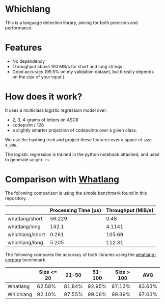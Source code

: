 # Whichlang

This is a language detection library, aiming for both precision and performance.

# Features

- No dependency
- Throughput above 100 MB/s for short and long strings.
- Good accuracy (99.5% on my validation dataset, but it really depends on the size of your input.)

# How does it work?

It uses a multiclass logistic regression model over:
- 2, 3, 4-grams of letters on ASCII
- codepoint / 128
- a slightly smarter projection of codepoints over a given class.

We use the hashing trick and project these features over a space of size `4_096`.

The logistic regression is trained in the python notebook attached,
and used to generate `weight.rs`.

# Comparison with [Whatlang](https://github.com/greyblake/whatlang-rs)

The following comparison is using the simple benchmark found in this repository.

|                           | Processing Time (µs) | Throughput (MiB/s) |
| ------------------------- | -------------------- | ------------------ | 
| whatlang/short            | 56.229               | 0.48               | 
| whatlang/long             | 142.1                | 4.1141             | 
| whichlang/short           | 0.261                | 105.69             | 
| whichlang/long            | 5.205                | 112.31             | 


The following compares the accuracy of both libraries using the [whatlang-corpora](https://github.com/whatlang/whatlang-corpora) benchmark.

|            | Size <= 20 | 21-50  | 51-100 | Size > 100 | AVG   |
| -----------| ---------- | ------ | ------ | ---------- | ----- |
| Whatlang   | 62.58%     | 81.84% | 92.95% | 97.13%     |83.63% |
| Whichlang  | 92.10%     | 97.55% | 99.06% | 99.39%     |97.03% |
